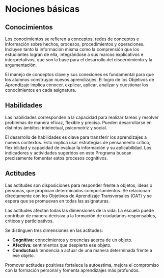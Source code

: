 # Nociones básicas

## Conocimientos
Los conocimientos se refieren a conceptos, redes de conceptos e información sobre hechos, procesos, procedimientos y operaciones. Incluyen tanto la información misma como la comprensión que los estudiantes logran de ella, integrándose a sus marcos explicativos e interpretativos, que son la base para el desarrollo del discernimiento y la argumentación.

El manejo de conceptos clave y sus conexiones es fundamental para que los alumnos construyan nuevos aprendizajes. El logro de los Objetivos de Aprendizaje implica conocer, explicar, aplicar, analizar y cuestionar los conocimientos en cada asignatura.

## Habilidades
Las habilidades corresponden a la capacidad para realizar tareas y resolver problemas de manera eficaz, flexible y precisa. Pueden desarrollarse en distintos ámbitos: intelectual, psicomotriz y social.

El desarrollo de habilidades es clave para transferir los aprendizajes a nuevos contextos. Esto implica usar estrategias de pensamiento crítico, flexibilidad y capacidad de evaluar la información y su aplicabilidad. Los indicadores y actividades sugeridos en este Programa buscan precisamente fomentar estos procesos cognitivos.

## Actitudes
Las actitudes son disposiciones para responder frente a objetos, ideas o personas, que propician determinados comportamientos. Se relacionan directamente con los Objetivos de Aprendizaje Transversales (OAT) y se espera que se promuevan en todas las asignaturas.

Las actitudes afectan todas las dimensiones de la vida. La escuela puede contribuir de manera decisiva a la formación de ciudadanos responsables, críticos y participativos.  

Se distinguen tres dimensiones en las actitudes:
- **Cognitiva:** conocimientos y creencias acerca de un objeto.  
- **Afectiva:** sentimientos que despierta ese objeto.  
- **Conductual:** tendencia a actuar de una manera determinada frente a ese objeto.  

Promover actitudes positivas fortalece la autoestima, mejora el compromiso con la formación personal y fomenta aprendizajes más profundos.
